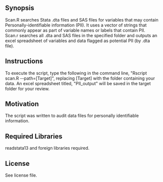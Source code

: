 ## Synopsis

Scan.R searches Stata .dta files and SAS files for variables that may contain Personally-identifiable information (PII). It uses a vector of strings that commonly appear as part of variable names or labels that contain PII. Scan.r searches all .dta and SAS files in the specified folder and outputs an excel spreadsheet of variables and data flagged as potential PII (by .dta file).

## Instructions

To execute the script, type the following in the command line, "Rscript scan.R --path=[Target]", replacing [Target] with the folder containing your data. An excel spreadsheet titled, "PII_output" will be saved in the target folder for your review.

## Motivation

The script was written to audit data files for personally identifiable information. 

## Required Libraries

readstata13 and foreign libraries required.

## License

See license file.